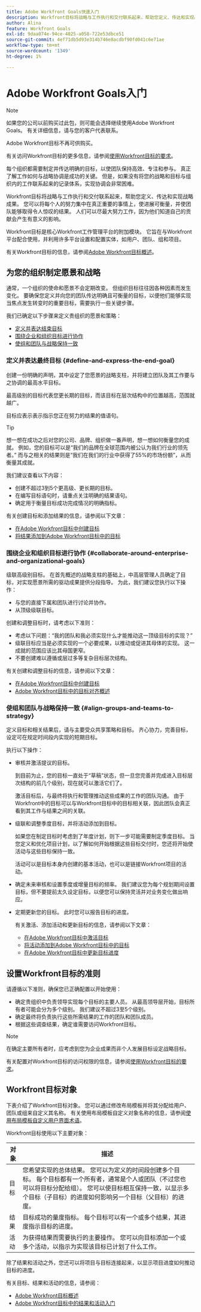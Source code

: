 ```yaml
---
title: Adobe Workfront Goals快速入门
description: Workfront目标将战略与工作执行和交付联系起来，帮助您定义、传达和实现战略成果。
author: Alina
feature: Workfront Goals
exl-id: 9daa074e-94ce-4825-a058-722e53dbce51
source-git-commit: 4ef71db5d93e314b746e8acdbf90fd041c6e71ae
workflow-type: tm+mt
source-wordcount: '1349'
ht-degree: 1%

---
```


# Adobe Workfront Goals入门

<!--Audited for P&P only: 10/2025-->


>[!NOTE]
>
>如果您的公司以前购买过此包，则可能会选择继续使用Adobe Workfront Goals。 有关详细信息，请与您的客户代表联系。
>
>Adobe Workfront目标不再可供购买。
>
>有关访问Workfront目标的更多信息，请参阅[使用Workfront目标的要求](/help/quicksilver/workfront-goals/goal-management/access-needed-for-wf-goals.md)。

<!--Old:
>[!IMPORTANT]
>
>Your organization must have the following to use the functionality described in this article:
>
>* For the new plan and license structure:
>
>   * The Ultimate Workfront plan 
>    
>* For the current plan and license structure: 
>
>   * A Pro or higher Workfront plan
>   * An Adobe Workfront Goals license in addition to a Workfront license.
>
>Contact your Workfront account manager to learn about a Workfront Goals license.    
> 
>For additional information about access to Workfront Goals, see [Requirements to use Workfront Goals](/help/quicksilver/workfront-goals/goal-management/access-needed-for-wf-goals.md).   
-->

每个组织都需要制定并传达明确的目标，以使团队保持高效、专注和参与。 真正了解工作如何与战略协调是成功的关键。 但是，如果没有将您的战略和目标与组织内的工作联系起来的记录体系，实现协调会非常困难。

Workfront目标将战略与工作执行和交付联系起来，帮助您定义、传达和实现战略成果。 您可以将每个人的努力集中在真正重要的事情上，使进展可衡量，并使团队能够取得令人惊叹的结果。 人们可以尽最大努力工作，因为他们知道自己的贡献会产生有意义的影响。

Workfront目标是核心Workfront工作管理平台的附加模块。 它旨在与Workfront平台配合使用，并利用许多平台设置和配置实体，如用户、团队、组和项目。

有关Workfront目标的信息，请参阅[Adobe Workfront目标概述](../../workfront-goals/goal-management/wf-goals-overview.md)。

## 为您的组织制定愿景和战略

通常，一个组织的使命和愿景不会定期改变。 但组织目标往往因各种因素而发生变化。 要确保您定义并向您的团队传达明确且可衡量的目标，以便他们能够实现当焦点发生转变时的重要目标，需要执行一些关键步骤。

我们已确定以下步骤来定义贵组织的愿景和策略：

* [定义并表达结束目标](#define-and-express-the-end-goal)
* [围绕企业和组织目标进行协作](#collaborate-around-enterprise-and-organizational-goals)
* [使组和团队与战略保持一致](#align-groups-and-teams-to-strategy)

### 定义并表达最终目标 {#define-and-express-the-end-goal}

创建一份明确的声明，其中设定了您愿景的战略支柱，并将建立团队及其工作要与之协调的最高水平目标。

最高级别的目标代表您更长期的目标，而该目标在层次结构中的位置越高，范围就越广。

目标应表示表示指示您正在努力的结果的值语句。

>[!TIP]
>
>想一想在成功之后对您的公司、品牌、组织做一番声明，想一想如何衡量您的成就。 例如，您的目标可以是“我们的品牌在全球范围内被公认为我们行业的领先者。” 而与之相关的结果则是“我们在我们的行业中获得了55%的市场份额”，从而衡量其成就。

我们建议查看以下内容：

* 创建不超过3到5个更高级、更长期的目标。
* 在编写目标语句时，请重点关注明确的结果语句。
* 确定用于衡量目标成功完成情况的明确指标。

有关创建目标和添加结果的信息，请参阅以下文章：

* [在Adobe Workfront目标中创建目标](../../workfront-goals/goal-management/create-goals.md)
* [将结果添加到Adobe Workfront目标中的目标](../../workfront-goals/results-and-activities/add-results-to-goals.md)

### 围绕企业和组织目标进行协作 {#collaborate-around-enterprise-and-organizational-goals}

级联高级别目标。 在首先概述的战略支柱的基础上，中高层管理人员确定了目标，对实现愿景所需的驱动成果提供分段指导。 为此，我们建议您执行以下操作：

* 与您的直接下属和团队进行讨论并协作。
* 从顶级级联目标。

创建和调整目标时，请考虑以下准则：

* 考虑以下问题：“我的团队和我必须实现什么才能推动这一顶级目标的实现？”
* 级联目标应当是必须实现的一个必要成果，以推动或促进其母体的实现。 这一成就的范围应该比其母国更窄。
* 不要创建难以遵循或层过多等复杂目标层次结构。

有关创建和调整目标的信息，请参阅以下文章：

* [在Adobe Workfront目标中创建目标](../../workfront-goals/goal-management/create-goals.md)
* [Adobe Workfront目标中的目标对齐概述](../../workfront-goals/goal-alignment/goal-alignment-overview.md)

### 使组和团队与战略保持一致 {#align-groups-and-teams-to-strategy}

定义目标和相关结果后，请与主要受众共享策略和目标。 齐心协力，完善目标，设定可在规定时间段内实现的短期目标。

执行以下操作：

* 审核并激活提议的目标。

  到目前为止，您的目标一直处于“草稿”状态，但一旦您完善并完成进入目标层次结构的前几个级别，现在就可以激活它们了。

  激活目标后，与最终将执行和管理推动这些成果的工作的团队沟通。 由于Workfront中的目标可以与Workfront目标中的目标相关联，因此团队会真正看到其工作与结果之间的关联。

* 级联和调整季度目标，并将活动添加到目标。

  如果您在制定目标时考虑到了年度计划，则下一步可能需要制定季度目标。 当您定义和优化项目计划，以了解如何开始根据这些目标交付时，您还将开始使活动与这些目标保持一致。

  活动可以是目标本身内创建的基本活动，也可以是链接Workfront项目的活动。

* 确定未来审核和设置季度或增量目标的频率。 我们建议您为每个规划期间设置目标，但不要提前太久设定目标，以便您可以保持灵活并对业务变化做出响应。

* 定期更新您的目标。 此时您可以报告目标的进度。

  有关激活、添加活动和更新目标的信息，请参阅以下文章：

   * [在Adobe Workfront目标中激活目标](../../workfront-goals/goal-management/activate-goals.md)
   * [将活动添加到Adobe Workfront目标中的目标](../../workfront-goals/results-and-activities/add-activities-to-goals.md)
   * [在Adobe Workfront目标中更新目标进度](../../workfront-goals/goal-review-and-workfront-goals-sections/check-in-goals.md)

## 设置Workfront目标的准则

请遵循以下准则，确保您已正确配置以开始使用：

* 确定贵组织中负责领导实现每个目标的主要人员。 从最高领导层开始，目标所有者可能会分为多个级别。 我们建议不超过3至5个级别。
* 确定最终将负责执行这些所需结果的工作的团队和团队成员。
* 根据这些调查结果，确定谁需要访问Workfront目标。


>[!NOTE]
>
>在确定主要所有者时，应考虑到您为企业成果而非个人发展目标设定战略目标。

有关配置对Workfront目标的访问权限的信息，请参阅[使用Workfront目标的要求](../../workfront-goals/goal-management/access-needed-for-wf-goals.md)。

## Workfront目标对象

下表介绍了Workfront目标对象。 您可以通过修改布局模板并将其分配给用户、团队或组来自定义其名称。 有关使用布局模板自定义对象名称的信息，请参阅[使用布局模板自定义用户界面术语](../../administration-and-setup/customize-workfront/use-layout-templates/customize-terminology.md)。

Workfront目标使用以下主要对象：

| 对象 | 描述 |
|---|---|
| 目标 | 您希望实现的总体结果。 您可以为定义的时间段创建多个目标。 每个目标都有一个所有者，通常是个人或团队（不过您也可以将目标分配给组）。 您可以使目标相互保持一致，以显示多个目标（子目标）的进度如何影响另一个目标（父目标）的进度。 |
| 结果 | 目标成功的量度指标。 每个目标可以有一个或多个结果，其进度指示目标的进度。 |
| 活动 | 为获得结果而需要执行的主要操作。 您可以向目标添加一个或多个活动，以指示为实现该目标已计划了什么工作。 |

除了结果和活动之外，您还可以将项目与目标连接起来，以显示项目进度如何推动目标的进度。

<!--
(edit the above bullet when more objects will come)
-->

有关目标、结果和活动的信息，请参阅：

* [Adobe Workfront目标概述](../../workfront-goals/goal-management/wf-goals-overview.md)
* [Adobe Workfront目标中的结果和活动入门](../../workfront-goals/results-and-activities/get-started-with-results-and-activities.md)
